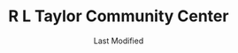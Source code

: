 ---
layout: location-page
date: Last Modified
description: "Local COVID-19 testing is available at R L Taylor Community Center in Sarasota, Florida, USA."
permalink: "locations/florida/sarasota/r-l-taylor-community-center/"
tags:
  - locations
  - florida
title:  R L Taylor Community Center
uniqueName: r-l-taylor-community-center
state: Florida
stateAbbr: FL
hood: "North Sarasota"
address: "1845 34th Street"
city: "Sarasota"
zip: "34234"
zipsNearby: "33820 34216 34265 34266 34269 33503 33830 33831 33744 33921 33922 33834 34201 34202 34203 34204 34205 34206 34207 34208 34209 34210 34211 34212 34280 34281 34282 34217 34218 33835 33508 33509 33510 33511 33924 33755 33756 33757 33758 33759 33760 33761 33762 33763 33764 33765 33766 33767 33769 34215 34681 33527 34697 34698 33530 34680 34222 34223 34224 34295 33841 33904 33909 33910 33914 33915 33990 33991 33993 34267 33534 33846 33847 33785 33786 33801 33802 33803 33804 33805 33806 33807 33809 33810 33811 33812 33813 33815 33770 33771 33772 33773 33774 33775 33776 33777 33778 33779 34272 33547 34228 33548 33549 33558 33559 34260 33550 33860 34251 33863 34268 34274 34275 33556 34677 33865 34264 34229 34660 34220 34221 34682 34683 34684 34685 34219 33945 33780 33781 33782 33946 33947 33563 33564 33565 33566 33567 33927 33938 33948 33949 33950 33951 33952 33953 33954 33955 33980 33981 33982 33983 33568 33569 33578 33579 33570 33571 33572 33573 33575 34695 33701 33702 33703 33704 33705 33706 33707 33708 33709 33710 33711 33712 33713 33714 33715 33716 33729 33730 33731 33732 33733 33734 33736 33737 33738 33740 33741 33742 33743 33747 33784 34230 34231 34232 34233 34234 34235 34236 34237 34238 34239 34240 34241 34242 34243 34276 34277 34278 33583 33584 33586 33587 34270 33601 33602 33603 33604 33605 33606 33607 33608 33609 33610 33611 33612 33613 33614 33615 33616 33617 33618 33619 33620 33621 33622 33623 33624 33625 33626 33629 33630 33631 33633 33634 33635 33637 33646 33647 33650 33655 33660 33661 33662 33663 33664 33672 33673 33674 33675 33677 33679 33680 33681 33682 33684 33685 33686 33687 33688 33689 33694 34688 34689 34690 34691 34692 34250 33592 33594 33595 33596 34284 34285 34286 34287 34288 34289 34290 34291 34292 34293 33873 33598 33890 33651 33690" 
mapUrl: "http://maps.apple.com/?q=R+L+Taylor+Community+Center&address=1845+34th+Street,Sarasota,Florida,34234"
locationType: Drive-thru
phone: "941-861-2883"
website: "undefined"
onlineBooking: undefined
closed: undefined
closedUpdate: April 20th, 2020
notes: "By appointment only. Only for individuals with symptoms. Limited test kits available."
days: Tuesdays
hours: 8AM-Noon
ctaMessage: Call 941-861-2883
ctaUrl: "tel:941-861-2883"
---